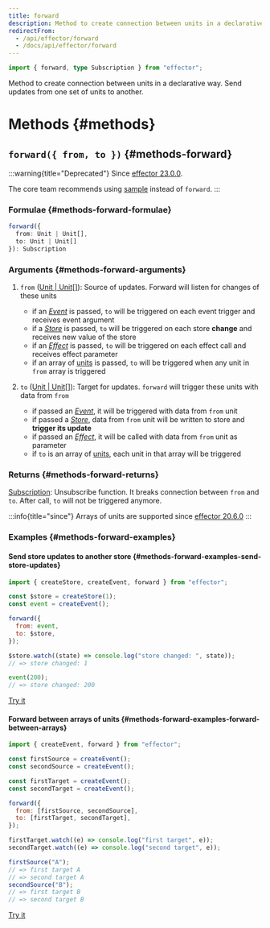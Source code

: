 ```yaml
---
title: forward
description: Method to create connection between units in a declarative way. Send updates from one set of units to another
redirectFrom:
  - /api/effector/forward
  - /docs/api/effector/forward
---
```


```ts
import { forward, type Subscription } from "effector";
```

Method to create connection between units in a declarative way. Send updates from one set of units to another.

# Methods {#methods}

## `forward({ from, to })` {#methods-forward}

:::warning{title="Deprecated"}
Since [effector 23.0.0](https://changelog.effector.dev/#effector-23-0-0).

The core team recommends using [sample](/en/api/effector/sample) instead of `forward`.
:::

### Formulae {#methods-forward-formulae}

```ts
forward({
  from: Unit | Unit[],
  to: Unit | Unit[]
}): Subscription
```

### Arguments {#methods-forward-arguments}

1. `from` ([Unit | Unit\[\]](/en/explanation/glossary#common-unit)): Source of updates. Forward will listen for changes of these units

   - if an [_Event_] is passed, `to` will be triggered on each event trigger and receives event argument
   - if a [_Store_] is passed, `to` will be triggered on each store **change** and receives new value of the store
   - if an [_Effect_] is passed, `to` will be triggered on each effect call and receives effect parameter
   - if an array of [units](/en/explanation/glossary#common-unit) is passed, `to` will be triggered when any unit in `from` array is triggered

2. `to` ([Unit | Unit\[\]](/en/explanation/glossary#common-unit)): Target for updates. `forward` will trigger these units with data from `from`
   - if passed an [_Event_], it will be triggered with data from `from` unit
   - if passed a [_Store_], data from `from` unit will be written to store and **trigger its update**
   - if passed an [_Effect_], it will be called with data from `from` unit as parameter
   - if `to` is an array of [units](/en/explanation/glossary#common-unit), each unit in that array will be triggered

### Returns {#methods-forward-returns}

[Subscription](/en/explanation/glossary#subscription): Unsubscribe function. It breaks connection between `from` and `to`. After call, `to` will not be triggered anymore.

:::info{title="since"}
Arrays of units are supported since [effector 20.6.0](https://changelog.effector.dev/#effector-20-6-0)
:::

### Examples {#methods-forward-examples}

#### Send store updates to another store {#methods-forward-examples-send-store-updates}

```js
import { createStore, createEvent, forward } from "effector";

const $store = createStore(1);
const event = createEvent();

forward({
  from: event,
  to: $store,
});

$store.watch((state) => console.log("store changed: ", state));
// => store changed: 1

event(200);
// => store changed: 200
```

[Try it](https://share.effector.dev/UeJbgRG9)

#### Forward between arrays of units {#methods-forward-examples-forward-between-arrays}

```js
import { createEvent, forward } from "effector";

const firstSource = createEvent();
const secondSource = createEvent();

const firstTarget = createEvent();
const secondTarget = createEvent();

forward({
  from: [firstSource, secondSource],
  to: [firstTarget, secondTarget],
});

firstTarget.watch((e) => console.log("first target", e));
secondTarget.watch((e) => console.log("second target", e));

firstSource("A");
// => first target A
// => second target A
secondSource("B");
// => first target B
// => second target B
```

[Try it](https://share.effector.dev/8aVpg8nU)

[_effect_]: /en/api/effector/Effect
[_store_]: /en/api/effector/Store
[_event_]: /en/api/effector/Event
